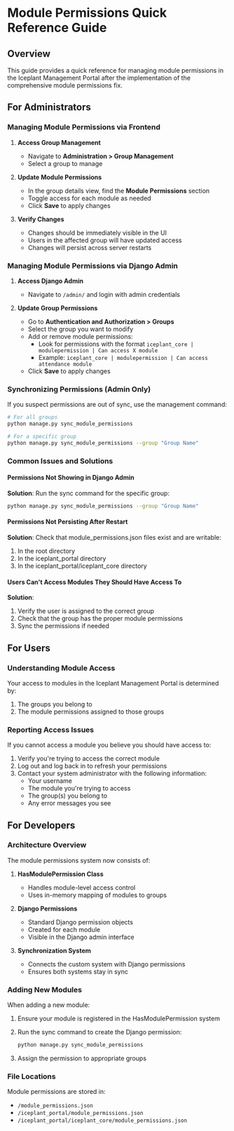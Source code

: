 # Module Permissions Quick Reference Guide

## Overview

This guide provides a quick reference for managing module permissions in the Iceplant Management Portal after the implementation of the comprehensive module permissions fix.

## For Administrators

### Managing Module Permissions via Frontend

1. **Access Group Management**
   - Navigate to **Administration > Group Management**
   - Select a group to manage

2. **Update Module Permissions**
   - In the group details view, find the **Module Permissions** section
   - Toggle access for each module as needed
   - Click **Save** to apply changes

3. **Verify Changes**
   - Changes should be immediately visible in the UI
   - Users in the affected group will have updated access
   - Changes will persist across server restarts

### Managing Module Permissions via Django Admin

1. **Access Django Admin**
   - Navigate to `/admin/` and login with admin credentials

2. **Update Group Permissions**
   - Go to **Authentication and Authorization > Groups**
   - Select the group you want to modify
   - Add or remove module permissions:
     - Look for permissions with the format `iceplant_core | modulepermission | Can access X module`
     - Example: `iceplant_core | modulepermission | Can access attendance module`
   - Click **Save** to apply changes

### Synchronizing Permissions (Admin Only)

If you suspect permissions are out of sync, use the management command:

```bash
# For all groups
python manage.py sync_module_permissions

# For a specific group
python manage.py sync_module_permissions --group "Group Name"
```

### Common Issues and Solutions

#### Permissions Not Showing in Django Admin

**Solution**: Run the sync command for the specific group:
```bash
python manage.py sync_module_permissions --group "Group Name"
```

#### Permissions Not Persisting After Restart

**Solution**: Check that module_permissions.json files exist and are writable:
1. In the root directory
2. In the iceplant_portal directory
3. In the iceplant_portal/iceplant_core directory

#### Users Can't Access Modules They Should Have Access To

**Solution**:
1. Verify the user is assigned to the correct group
2. Check that the group has the proper module permissions
3. Sync the permissions if needed

## For Users

### Understanding Module Access

Your access to modules in the Iceplant Management Portal is determined by:
1. The groups you belong to
2. The module permissions assigned to those groups

### Reporting Access Issues

If you cannot access a module you believe you should have access to:

1. Verify you're trying to access the correct module
2. Log out and log back in to refresh your permissions
3. Contact your system administrator with the following information:
   - Your username
   - The module you're trying to access
   - The group(s) you belong to
   - Any error messages you see

## For Developers

### Architecture Overview

The module permissions system now consists of:

1. **HasModulePermission Class**
   - Handles module-level access control
   - Uses in-memory mapping of modules to groups

2. **Django Permissions**
   - Standard Django permission objects
   - Created for each module
   - Visible in the Django admin interface

3. **Synchronization System**
   - Connects the custom system with Django permissions
   - Ensures both systems stay in sync

### Adding New Modules

When adding a new module:

1. Ensure your module is registered in the HasModulePermission system
2. Run the sync command to create the Django permission:
   ```bash
   python manage.py sync_module_permissions
   ```

3. Assign the permission to appropriate groups

### File Locations

Module permissions are stored in:
- `/module_permissions.json`
- `/iceplant_portal/module_permissions.json`
- `/iceplant_portal/iceplant_core/module_permissions.json`
